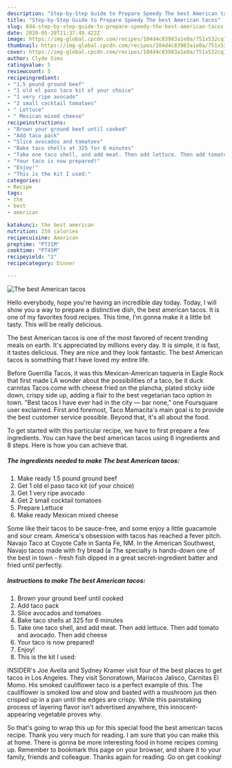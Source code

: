 ```yaml
---
description: "Step-by-Step Guide to Prepare Speedy The best American tacos"
title: "Step-by-Step Guide to Prepare Speedy The best American tacos"
slug: 844-step-by-step-guide-to-prepare-speedy-the-best-american-tacos
date: 2020-05-28T21:37:49.422Z
image: https://img-global.cpcdn.com/recipes/104d4c83983a1e0a/751x532cq70/the-best-american-tacos-recipe-main-photo.jpg
thumbnail: https://img-global.cpcdn.com/recipes/104d4c83983a1e0a/751x532cq70/the-best-american-tacos-recipe-main-photo.jpg
cover: https://img-global.cpcdn.com/recipes/104d4c83983a1e0a/751x532cq70/the-best-american-tacos-recipe-main-photo.jpg
author: Clyde Sims
ratingvalue: 5
reviewcount: 5
recipeingredient:
- "1.5 pound ground beef"
- "1 old el paso taco kit of your choice"
- "1 very ripe avocado"
- "2 small cocktail tomatoes"
- " Lettuce"
- " Mexican mixed cheese"
recipeinstructions:
- "Brown your ground beef until cooked"
- "Add taco pack"
- "Slice avocados and tomatoes"
- "Bake taco shells at 325 for 6 minutes"
- "Take one taco shell, and add meat. Then add lettuce. Then add tomato and avocado. Then add cheese"
- "Your taco is now prepared!"
- "Enjoy!"
- "This is the kit I used:"
categories:
- Recipe
tags:
- the
- best
- american

katakunci: the best american 
nutrition: 259 calories
recipecuisine: American
preptime: "PT31M"
cooktime: "PT45M"
recipeyield: "2"
recipecategory: Dinner

---
```



![The best American tacos](https://img-global.cpcdn.com/recipes/104d4c83983a1e0a/751x532cq70/the-best-american-tacos-recipe-main-photo.jpg)

Hello everybody, hope you're having an incredible day today. Today, I will show you a way to prepare a distinctive dish, the best american tacos. It is one of my favorites food recipes. This time, I'm gonna make it a little bit tasty. This will be really delicious.

The best American tacos is one of the most favored of recent trending meals on earth. It's appreciated by millions every day. It is simple, it is fast, it tastes delicious. They are nice and they look fantastic. The best American tacos is something that I have loved my entire life.

Before Guerrilla Tacos, it was this Mexican-American taqueria in Eagle Rock that first made LA wonder about the possibilities of a taco, be it duck carnitas Tacos come with cheese fried on the plancha, plated sticky side down, crispy side up, adding a flair to the best vegetarian taco option in town. &#34;Best tacos I have ever had in the city — bar none,&#34; one Foursquare user exclaimed. First and foremost, Taco Mamacita&#39;s main goal is to provide the best customer service possible. Beyond that, it&#39;s all about the food.


To get started with this particular recipe, we have to first prepare a few ingredients. You can have the best american tacos using 6 ingredients and 8 steps. Here is how you can achieve that.

<!--inarticleads1-->

##### The ingredients needed to make The best American tacos:

1. Make ready 1.5 pound ground beef
1. Get 1 old el paso taco kit (of your choice)
1. Get 1 very ripe avocado
1. Get 2 small cocktail tomatoes
1. Prepare  Lettuce
1. Make ready  Mexican mixed cheese


Some like their tacos to be sauce-free, and some enjoy a little guacamole and sour cream. America&#39;s obsession with tacos has reached a fever pitch. Navajo Taco at Coyote Cafe in Santa Fe, NM. In the American Southwest, Navajo tacos made with fry bread (a The specialty is hands-down one of the best in town - fresh fish dipped in a great secret-ingredient batter and fried until perfectly. 

<!--inarticleads2-->

##### Instructions to make The best American tacos:

1. Brown your ground beef until cooked
1. Add taco pack
1. Slice avocados and tomatoes
1. Bake taco shells at 325 for 6 minutes
1. Take one taco shell, and add meat. Then add lettuce. Then add tomato and avocado. Then add cheese
1. Your taco is now prepared!
1. Enjoy!
1. This is the kit I used:


INSIDER&#39;s Joe Avella and Sydney Kramer visit four of the best places to get tacos in Los Angeles. They visit Sonoratown, Mariscos Jalisco, Carnitas El Momo. His smoked cauliflower taco is a perfect example of this. The cauliflower is smoked low and slow and basted with a mushroom jus then crisped up in a pan until the edges are crispy. While this painstaking process of layering flavor isn&#39;t advertised anywhere, this innocent-appearing vegetable proves why. 

So that's going to wrap this up for this special food the best american tacos recipe. Thank you very much for reading. I am sure that you can make this at home. There is gonna be more interesting food in home recipes coming up. Remember to bookmark this page on your browser, and share it to your family, friends and colleague. Thanks again for reading. Go on get cooking!
